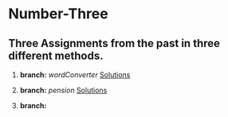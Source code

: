# Number-Three

## Three Assignments from the past in three different methods.

1. **branch:** _wordConverter_ [Solutions](https://github.com/rubenSinzig/number-three/blob/wordConverter/index.js)

3. **branch:** _pension_ [Solutions](https://github.com/rubenSinzig/number-three/blob/pension/index.js)

5. **branch:**
